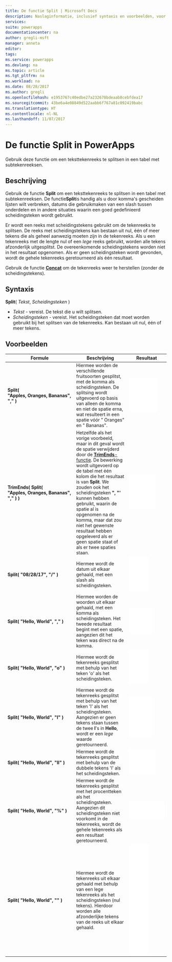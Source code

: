 ```yaml
---
title: De functie Split | Microsoft Docs
description: Naslaginformatie, inclusief syntaxis en voorbeelden, voor de functie Split in PowerApps
services: 
suite: powerapps
documentationcenter: na
author: gregli-msft
manager: anneta
editor: 
tags: 
ms.service: powerapps
ms.devlang: na
ms.topic: article
ms.tgt_pltfrm: na
ms.workload: na
ms.date: 08/28/2017
ms.author: gregli
ms.openlocfilehash: e1953767c40edbe27a232678bdeaab8cebfdea17
ms.sourcegitcommit: 43be6a4e08849d522aabb6f767a81c092419babc
ms.translationtype: HT
ms.contentlocale: nl-NL
ms.lasthandoff: 11/07/2017
---
```

# <a name="split-function-in-powerapps"></a>De functie Split in PowerApps
Gebruik deze functie om een teksttekenreeks te splitsen in een tabel met subtekenreeksen.

## <a name="description"></a>Beschrijving
Gebruik de functie **Split** om een teksttekenreeks te splitsen in een tabel met subtekenreeksen.  De functie**Split**is handig als u door komma's gescheiden lijsten wilt verbreken, datums die gebruikmaken van een slash tussen onderdelen en in andere situaties waarin een goed gedefinieerd scheidingsteken wordt gebruikt.  

Er wordt een reeks met scheidingstekens gebruikt om de tekenreeks te splitsen.  De reeks met scheidingstekens kan bestaan uit nul, één of meer tekens die als geheel aanwezig moeten zijn in de tekenreeks.  Als u een tekenreeks met de lengte nul of een *lege* reeks gebruikt, worden alle tekens afzonderlijk uitgesplitst.  De overeenkomende scheidingstekens worden niet in het resultaat opgenomen.  Als er geen scheidingsteken wordt gevonden, wordt de gehele tekenreeks geretourneerd als één resultaat.

Gebruik de functie **[Concat](function-concatenate.md)** om de tekenreeks weer te herstellen (zonder de scheidingstekens).  

## <a name="syntax"></a>Syntaxis
**Split**( *Tekst*, *Scheidingsteken* )

* *Tekst* - vereist.  De tekst die u wilt splitsen.
* *Scheidingsteken* - vereist.  Het scheidingsteken dat moet worden gebruikt bij het splitsen van de tekenreeks.  Kan bestaan uit nul, één of meer tekens.

## <a name="examples"></a>Voorbeelden
| Formule | Beschrijving | Resultaat |
| --- | --- | --- |
| **Split( "Apples,&nbsp;Oranges,&nbsp;Bananas", "," )** |Hiermee worden de verschillende fruitsoorten gesplitst, met de komma als scheidingsteken.  De splitsing wordt uitgevoerd op basis van alleen de komma en niet de spatie erna, wat resulteert in een spatie vóór "&nbsp;Oranges" en "&nbsp;Bananas". |<style> img { max-width: none; } </style> ![](media/function-split/fruit1.png) |
| **TrimEnds( Split( "Apples,&nbsp;Oranges,&nbsp;Bananas", "," ) )** |Hetzelfde als het vorige voorbeeld, maar in dit geval wordt de spatie verwijderd door de [**TrimEnds**-functie](function-trim.md). De bewerking wordt uitgevoerd op de tabel met één kolom die het resultaat is van **Split**. We zouden ook het scheidingsteken **",&nbsp;"'** kunnen hebben gebruikt, waarin de spatie al is opgenomen na de komma, maar dat zou niet het gewenste resultaat hebben opgeleverd als er geen spatie staat of als er twee spaties staan. |<style> img { max-width: none; } </style> ![](media/function-split/fruit2.png) |
| **Split( "08/28/17", "/" )** |Hiermee wordt de datum uit elkaar gehaald, met een slash als scheidingsteken. |<style> img { max-width: none; } </style> ![](media/function-split/date.png) |
| **Split( "Hello,&nbsp;World", "," )** |Hiermee worden de woorden uit elkaar gehaald, met een komma als scheidingsteken.  Het tweede resultaat begint met een spatie, aangezien dit het teken was direct na de komma. |<style> img { max-width: none; } </style> ![](media/function-split/comma.png) |
| **Split( "Hello,&nbsp;World", "o" )** |Hiermee wordt de tekenreeks gesplitst met behulp van het teken 'o' als het scheidingsteken. |<style> img { max-width: none; } </style> ![](media/function-split/o.png) |
| **Split( "Hello,&nbsp;World", "l" )** |Hiermee wordt de tekenreeks gesplitst met behulp van het teken 'l' als het scheidingsteken. Aangezien er geen tekens staan tussen de twee **l**'s in **Hello**, wordt er een *lege* waarde geretourneerd. |<style> img { max-width: none; } </style> ![](media/function-split/l.png) |
| **Split( "Hello,&nbsp;World", "ll" )** |Hiermee wordt de tekenreeks gesplitst met behulp van de dubbele tekens 'l' als het scheidingsteken. |<style> img { max-width: none; } </style> ![](media/function-split/ll.png) |
| **Split( "Hello,&nbsp;World", "%" )** |Hiermee wordt de tekenreeks gesplitst met het procentteken als het scheidingsteken. Aangezien dit scheidingsteken niet voorkomt in de tekenreeks, wordt de gehele tekenreeks als een resultaat geretourneerd. |<style> img { max-width: none; } </style> ![](media/function-split/percent.png) |
| **Split( "Hello,&nbsp;World", "" )** |Hiermee wordt de tekenreeks uit elkaar gehaald met behulp van een lege tekenreeks als het scheidingsteken (nul tekens). Hierdoor worden alle afzonderlijke tekens van de reeks uit elkaar gehaald. |<style> img { max-width: none; } </style> ![](media/function-split/none.png) |

